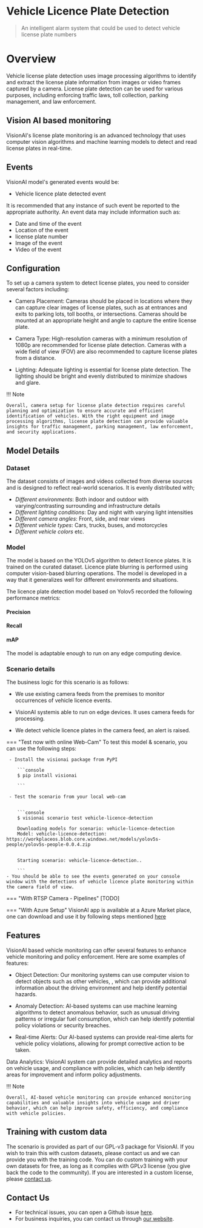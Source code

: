 # Vehicle Licence Plate Detection

> An intelligent alarm system that could be used to detect vehicle license plate numbers

# Overview
Vehicle license plate detection uses image processing algorithms to identify and extract the license plate information from images or video frames captured by a camera. License plate detection can be used for various purposes, including enforcing traffic laws, toll collection, parking management, and law enforcement.

## Vision AI based monitoring

VisionAI's license plate monitoring is an advanced technology that uses computer vision algorithms and machine learning models to detect and read license plates in real-time.

## Events

VisionAI model's generated events would be:

- Vehicle licence plate detected event

It is recommended that any instance of such event be reported to the appropriate authority.
An event data may include information such as:

- Date and time of the event
- Location of the event
- license plate number
- Image of the event
- Video of the event

## Configuration

To set up a camera system to detect license plates, you need to consider several factors including:

- Camera Placement: Cameras should be placed in locations where they can capture clear images of license plates, such as at entrances and exits to parking lots, toll booths, or intersections. Cameras should be mounted at an appropriate height and angle to capture the entire license plate.

- Camera Type: High-resolution cameras with a minimum resolution of 1080p are recommended for license plate detection. Cameras with a wide field of view (FOV) are also recommended to capture license plates from a distance.

- Lighting: Adequate lighting is essential for license plate detection. The lighting should be bright and evenly distributed to minimize shadows and glare.


!!! Note

    Overall, camera setup for license plate detection requires careful planning and optimization to ensure accurate and efficient identification of vehicles. With the right equipment and image processing algorithms, license plate detection can provide valuable insights for traffic management, parking management, law enforcement, and security applications. 


## Model Details

### Dataset

The dataset consists of images and videos collected from diverse sources and is designed to reflect real-world scenarios. It is evenly distributed with;
 
- *Different environments*: Both indoor and outdoor with varying/contrasting surrounding and infrastructure details
- *Different lighting conditions*: Day and night with varying light intensities
- *Different camera angles*: Front, side, and rear views
- *Different vehicle types*: Cars, trucks, buses, and motorcycles
- *Different vehicle colors* etc.

### Model

The model is based on the YOLOv5 algorithm to detect licence plates. It is trained on the curated dataset. Licence plate blurring is performed using computer vision-based blurring operations. The model is developed in a way that it generalizes well for different environments and situations.

The licence plate detection model based on Yolov5 recorded the following performance metrics:


<div class="main"><div class="bar"><h4>Precision <i class="fa fa-info-circle"></i></h4><div role="progressbar" style="--value:97"></div></div><div class="bar"><h4>Recall <i class="fa fa-info-circle"></i></h4><div role="progressbar1" style="--value:96"></div></div><div class="bar"><h4>mAP <i class="fa fa-info-circle"></i></h4><div role="progressbar2" style="--value:98"></div></div></div>

The model is adaptable enough to run on any edge computing device.


### Scenario details

The business logic for this scenario is as follows: 

- We use existing camera feeds from the premises to monitor occurrences of vehicle licence events. 

- VisionAI systemis able to run on edge devices. It uses camera feeds for processing. 

- We detect vehicle licence plates in the camera feed, an alert is raised.


=== "Test now with online Web-Cam"
     To test this model & scenario, you can use the following steps:

     - Install the visionai package from PyPI
     
        ```console
        $ pip install visionai
        
        ```
     
     - Test the scenario from your local web-cam
     

        ```console
        $ visionai scenario test vehicle-licence-detection

        Downloading models for scenario: vehicle-licence-detection
        Model: vehicle-licence-detection: https://workplaceos.blob.core.windows.net/models/yolov5s-people/yolov5s-people-0.0.4.zip
        

        Starting scenario: vehicle-licence-detection..

        ```
    - You should be able to see the events generated on your console window with the detections of vehicle licence plate monitoring within the camera field of view.

=== "With RTSP Camera - Pipelines"
     [TODO]
 
=== "With Azure Setup"
     VisionAI app is available at a Azure Market place, one can download and use it by following steps mentioned [here](../overview/azure-managed-app.md)



## Features

VisionAI based vehicle monitoring can offer several features to enhance vehicle monitoring and policy enforcement. Here are some examples of features:

- Object Detection: Our monitoring systems can use computer vision to detect objects such as other vehicles, , which can provide additional information about the driving environment and help identify potential hazards.



- Anomaly Detection: AI-based systems can use machine learning algorithms to detect anomalous behavior, such as unusual driving patterns or irregular fuel consumption, which can help identify potential policy violations or security breaches.

- Real-time Alerts: Our AI-based systems can provide real-time alerts for vehicle policy violations, allowing for prompt corrective action to be taken.

Data Analytics: VisionAI system can provide detailed analytics and reports on vehicle usage, and compliance with policies, which can help identify areas for improvement and inform policy adjustments.

!!! Note

    Overall, AI-based vehicle monitoring can provide enhanced monitoring capabilities and valuable insights into vehicle usage and driver behavior, which can help improve safety, efficiency, and compliance with vehicle policies.

## Training with custom data

The scenario is provided as part of our GPL-v3 package for VisionAI. If you wish to train this with custom datasets, please contact us and we can provide you with the training code. You can do custom training with your own datasets for free, as long as it complies with GPLv3 license (you give back the code to the community). If you are interested in a custom license, please [contact us](../company/contact.md).


## Contact Us

- For technical issues, you can open a Github issue [here](https://github.com/visionify/visionai).
- For business inquiries, you can contact us through [our website](https://visionify.ai/contact).